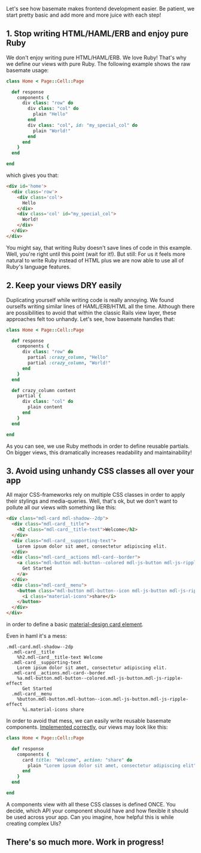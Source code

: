 Let's see how basemate makes frontend development easier. Be patient, we start
pretty basic and add more and more juice with each step!

## 1. Stop writing HTML/HAML/ERB and enjoy pure Ruby

We don't enjoy writing pure HTML/HAML/ERB. We love Ruby! That's why we define
our views with pure Ruby. The following example shows the raw basemate usage:

```ruby
class Home < Page::Cell::Page

  def response
    components {
      div class: "row" do
        div class: "col" do
          plain "Hello"
        end
        div class: "col", id: "my_special_col" do
          plain "World!"
        end
      end
    }
  end

end
```

which gives you that:

```html
<div id='home'>
  <div class='row'>
    <div class='col'>
      Hello
    </div>
    <div class='col' id="my_special_col">
      World!
    </div>
  </div>
</div>
```

You might say, that writing Ruby doesn't save lines of code in this example.
Well, you're right until this point (wait for it!). But still: For us it feels
more natural to write Ruby instead of HTML plus we are now able to use all of
Ruby's language features.

## 2. Keep your views DRY easily

Duplicating yourself while writing code is really annoying. We found ourselfs
writing similar lines of HAML/ERB/HTML all the time. Although there are
possibilities to avoid that within the classic Rails view layer, these approaches
felt too unhandy. Let's see, how basemate handles that:

```ruby
class Home < Page::Cell::Page

  def response
    components {
      div class: "row" do
        partial :crazy_column, "Hello"
        partial :crazy_column, "World!"
      end
    }
  end

  def crazy_column content
    partial {
      div class: "col" do
        plain content
      end
    }
  end

end
```

As you can see, we use Ruby methods in order to define reusable partials. On
bigger views, this dramatically increases readability and maintainability!

## 3. Avoid using unhandy CSS classes all over your app

All major CSS-frameworks rely on multiple CSS classes in order to apply their
stylings and media-queries. Well, that's ok, but we don't want to pollute all our
views with something like this:

```html
<div class="mdl-card mdl-shadow--2dp">
  <div class="mdl-card__title">
    <h2 class="mdl-card__title-text">Welcome</h2>
  </div>
  <div class="mdl-card__supporting-text">
    Lorem ipsum dolor sit amet, consectetur adipiscing elit.
  </div>
  <div class="mdl-card__actions mdl-card--border">
    <a class="mdl-button mdl-button--colored mdl-js-button mdl-js-ripple-effect">
      Get Started
    </a>
  </div>
  <div class="mdl-card__menu">
    <button class="mdl-button mdl-button--icon mdl-js-button mdl-js-ripple-effect">
      <i class="material-icons">share</i>
    </button>
  </div>
</div>
```

in order to define a basic
[material-design card element](https://getmdl.io/components/index.html#cards-section).

Even in haml it's a mess:

```haml
.mdl-card.mdl-shadow--2dp
  .mdl-card__title
    %h2.mdl-card__title-text Welcome
  .mdl-card__supporting-text
    Lorem ipsum dolor sit amet, consectetur adipiscing elit.
  .mdl-card__actions.mdl-card--border
    %a.mdl-button.mdl-button--colored.mdl-js-button.mdl-js-ripple-effect
      Get Started
  .mdl-card__menu
    %button.mdl-button.mdl-button--icon.mdl-js-button.mdl-js-ripple-effect
      %i.material-icons share
```

In order to avoid that mess, we can easily write reusable basemate components.
[Implemented correctly](/docs/component_usage), our views may look like this:

```ruby
class Home < Page::Cell::Page

  def response
    components {
      card title: "Welcome", action: "share" do
        plain "Lorem ipsum dolor sit amet, consectetur adipiscing elit"
      end
    }
  end

end
```

A components view with all these CSS classes is defined ONCE. You decide, which
API your component should have and how flexible it should be used across your app.
Can you imagine, how helpful this is while creating complex UIs?

## There's so much more. Work in progress!
